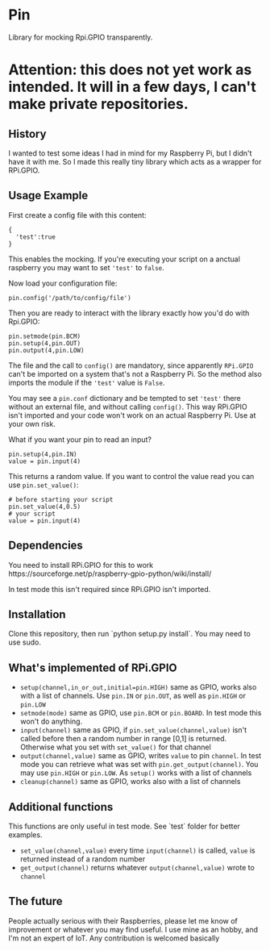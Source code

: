# Pin
Library for mocking Rpi.GPIO transparently.

<h1>Attention: this does not yet work as intended. It will in a few days, I can't make private repositories.</h1>

<h2>History</h2>

I wanted to test some ideas I had in mind for my Raspberry Pi, but I didn't have it with me. 
So I made this really tiny library which acts as a wrapper for RPi.GPIO.

<h2>Usage Example</h2>

First create a config file with this content:

```
{
  'test':true
}
```

This enables the mocking. If you're executing your script on a anctual raspberry you may want to set `'test'` to `false`.

Now load your configuration file:

```
pin.config('/path/to/config/file')
```

Then you are ready to interact with the library exactly how you'd do with Rpi.GPIO:
```
pin.setmode(pin.BCM)
pin.setup(4,pin.OUT)
pin.output(4,pin.LOW)
```

The file and the call to `config()` are mandatory, since apparently `RPi.GPIO` can't be imported on a system that's not a Raspberry Pi. So the method also imports the module if the `'test'` value is `False`.

You may see a `pin.conf` dictionary and be tempted to set `'test'` there without an external file, and without calling `config()`. This way RPi.GPIO isn't imported and your code won't work on an actual Raspberry Pi. Use at your own risk.

What if you want your pin to read an input?

```
pin.setup(4,pin.IN)
value = pin.input(4)
```

This returns a random value.
If you want to control the value read you can use `pin.set_value()`:

```
# before starting your script
pin.set_value(4,0.5)
# your script
value = pin.input(4)
```

<h2>Dependencies</h2>
You need to install RPi.GPIO for this to work
https://sourceforge.net/p/raspberry-gpio-python/wiki/install/

In test mode this isn't required since RPi.GPIO isn't imported.

<h2>Installation</h2>
Clone this repository, then run `python setup.py install`. You may need to use sudo.

<h2>What's implemented of RPi.GPIO</h2>

* `setup(channel,in_or_out,initial=pin.HIGH)` same as GPIO, works also with a list of channels. Use `pin.IN` or `pin.OUT`, as well as `pin.HIGH` or `pin.LOW`
* `setmode(mode)` same as GPIO, use `pin.BCM` or `pin.BOARD`. In test mode this won't do anything.
* `input(channel)` same as GPIO, if `pin.set_value(channel,value)` isn't called before then a random number in range [0,1] is returned. Otherwise what you set with `set_value()` for that channel
* `output(channel,value)` same as GPIO, writes `value` to pin `channel`. In test mode you can retrieve what was set with `pin.get_output(channel)`. You may use `pin.HIGH` or `pin.LOW`. As `setup()` works with a list of channels
* `cleanup(channel)` same as GPIO, works also with a list of channels

<h2>Additional functions</h2>
This functions are only useful in test mode. See `test` folder for better examples.

* `set_value(channel,value)` every time `input(channel)` is called, `value` is returned instead of a random number
* `get_output(channel)` returns whatever `output(channel,value)` wrote to `channel`

<h2>The future</h2>
People actually serious with their Raspberries, please let me know of improvement or whatever you may find useful. I use mine as an hobby, and I'm not an expert of IoT. Any contribution is welcomed basically
